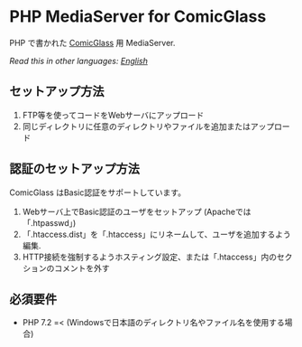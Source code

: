 # PHP MediaServer for ComicGlass

PHP で書かれた [ComicGlass](http://comicglass.net/) 用 MediaServer.

*Read this in other languages: [English](README.md)*

## セットアップ方法

1. FTP等を使ってコードをWebサーバにアップロード
2. 同じディレクトリに任意のディレクトリやファイルを追加またはアップロード

## 認証のセットアップ方法

ComicGlass はBasic認証をサポートしています。

1. Webサーバ上でBasic認証のユーザをセットアップ (Apacheでは「.htpasswd」)
2. 「.htaccess.dist」を「.htaccess」にリネームして、ユーザを追加するよう編集.
3. HTTP接続を強制するようホスティング設定、または「.htaccess」内のセクションのコメントを外す

## 必須要件

* PHP 7.2 =< (Windowsで日本語のディレクトリ名やファイル名を使用する場合)

